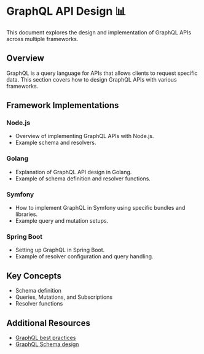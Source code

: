 # GraphQL API Design 📊

This document explores the design and implementation of GraphQL APIs across multiple frameworks.

## Overview
GraphQL is a query language for APIs that allows clients to request specific data. This section covers how to design GraphQL APIs with various frameworks.

## Framework Implementations

### Node.js
- Overview of implementing GraphQL APIs with Node.js.
- Example schema and resolvers.

### Golang
- Explanation of GraphQL API design in Golang.
- Example of schema definition and resolver functions.

### Symfony
- How to implement GraphQL in Symfony using specific bundles and libraries.
- Example query and mutation setups.

### Spring Boot
- Setting up GraphQL in Spring Boot.
- Example of resolver configuration and query handling.

## Key Concepts
- Schema definition
- Queries, Mutations, and Subscriptions
- Resolver functions

## Additional Resources
- [GraphQL best practices](https://www.example.com)
- [GraphQL Schema design](https://www.example.com)
